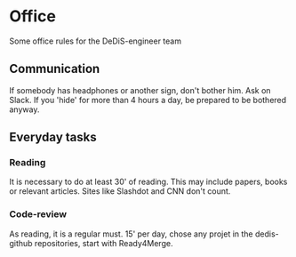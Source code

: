 # Office

Some office rules for the DeDiS-engineer team

## Communication

If somebody has headphones or another sign, don't bother him. Ask on Slack. If
you 'hide' for more than 4 hours a day, be prepared to be bothered anyway.

## Everyday tasks

### Reading

It is necessary to do at least 30' of reading. This may include papers, books or
relevant articles. Sites like Slashdot and CNN don't count.

### Code-review

As reading, it is a regular must. 15' per day, chose any projet in the dedis-
github repositories, start with Ready4Merge.
